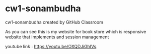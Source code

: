 # cw1-sonambudha
cw1-sonambudha created by GitHub Classroom

As you can see this is my website for book store which is responsive website that implements and session management

youtube link : https://youtu.be/OXQDJiGhIVs
